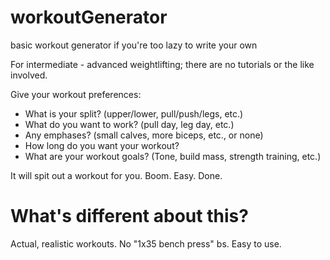 # workoutGenerator
basic workout generator if you're too lazy to write your own

For intermediate - advanced weightlifting; there are no tutorials or the like involved.

Give your workout preferences:
- What is your split? (upper/lower, pull/push/legs, etc.)
- What do you want to work? (pull day, leg day, etc.)
- Any emphases? (small calves, more biceps, etc., or none)
- How long do you want your workout?
- What are your workout goals? (Tone, build mass, strength training, etc.)

It will spit out a workout for you. Boom. Easy. Done.

# What's different about this?
Actual, realistic workouts. No "1x35 bench press" bs. Easy to use.
